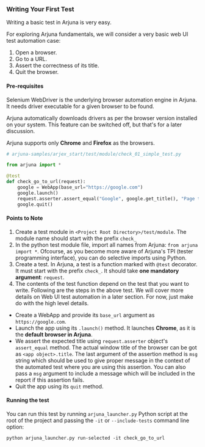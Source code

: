 ### Writing Your First Test

Writing a basic test in Arjuna is very easy. 

For exploring Arjuna fundamentals, we will consider a very basic web UI test automation case:
1. Open a browser.
2. Go to a URL.
3. Assert the correctness of its title.
4. Quit the browser.

#### Pre-requisites

Selenium WebDriver is the underlying browser automation engine in Arjuna. It needs driver executable for a given browser to be found. 

Arjuna automatically downloads drivers as per the browser version installed on your system. This feature can be switched off, but that's for a later discussion.

Arjuna supports only **Chrome** and **Firefox** as the browsers.

```python
# arjuna-samples/arjex_start/test/module/check_01_simple_test.py

from arjuna import *

@test
def check_go_to_url(request):
    google = WebApp(base_url="https://google.com")
    google.launch()
    request.asserter.assert_equal("Google", google.get_title(), "Page title does not match.")
    google.quit()
```

#### Points to Note
1. Create a test module in `<Project Root Directory>/test/module`. The module name should start with the prefix `check_`
2. In the python test module file, import all names from Arjuna: `from arjuna import *`. Ofcourse, as you become more aware of Arjuna's TPI (tester programming interface), you can do selective imports using Python.
3. Create a test. In Arjuna, a test is a function marked with `@test` decorator. It must start with the prefix `check_`. It should take **one mandatory argument**: `request`.
4. The contents of the test function depend on the test that you want to write. Following are the steps in the above test. We will cover more details on Web UI test automation in a later section. For now, just make do with the high level details.
  - Create a WebApp and provide its `base_url` argument as `https://google.com`.
  - Launch the app using its `.launch()` method. It launches **Chrome**, as it is the **default browser in Arjuna**.
  - We assert the expected title using `request.asserter` object's `assert_equal` method. The actual window title of the browser can be got as `<app object>.title`. The last argument of the assertion method is `msg` string which should be used to give proper message in the context of the automated test where you are using this assertion. You can also pass a `msg` argument to include a message which will be included in the report if this assertion fails.
  - Quit the app using its `quit` method.

#### Running the test
You can run this test by running `arjuna_launcher.py` Python script at the root of the project and passing the `-it` or `--include-tests` command line option:

`python arjuna_launcher.py run-selected -it check_go_to_url`


